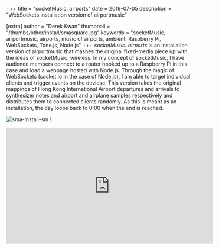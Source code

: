 +++
title = "socketMusic: airports"
date = 2019-07-05
description = "WebSockets installation version of airportmusic"

[extra]
author = "Derek Kwan"
thumbnail = "/thumbs/other/install/smasquare.jpg"
keywords = "socketMusic, airportmusic, airports, music of airports, ambient, Raspberry Pi, WebSockets, Tone.js, Node.js"
+++
_socketMusic: airports_ is an installation version of airportmusic that mashes the original fixed-media piece up with the ideas of socketMusic: wireless. In my concept of socketMusic, I have audience members connect to a router hooked up to a Raspberry Pi in this case and load a webpage hosted with Node.js. Through the magic of WebSockets (socket.io in the case of Node.js), I am able to target individual clients and trigger events on the devicse. This version takes the original mappings of Hong Kong International Airport departures and arrivals to synthesizer notes and airport and airplane samples respectively and distributes them to connected clients randomly. As this is meant as an installation, the day loops back to 0:00 when the end is reached. 

![sma-install-sm](/images/other/install/sma-install-sm.jpg) \

<iframe width="560" height="315" src="https://www.youtube.com/embed/3kf1Z3L-i48" class="embedplay" frameborder="0" allowfullscreen></iframe><br>
